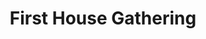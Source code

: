 ---
layout: post
meta: "image"
title: "First House Gathering"
happening: 2015-02-20
categories:
- blog
img: "post01.jpg"
thumb: "thumb01.jpg"
introduction: "Yep! This is the first gathering here and I am really happy for it. We will get together in Markopoulo on Friday 20/2 at a friend’s house. I am inviting some great dudes to a jam-session with all the great space, equipment, food and drinks we can have."
---